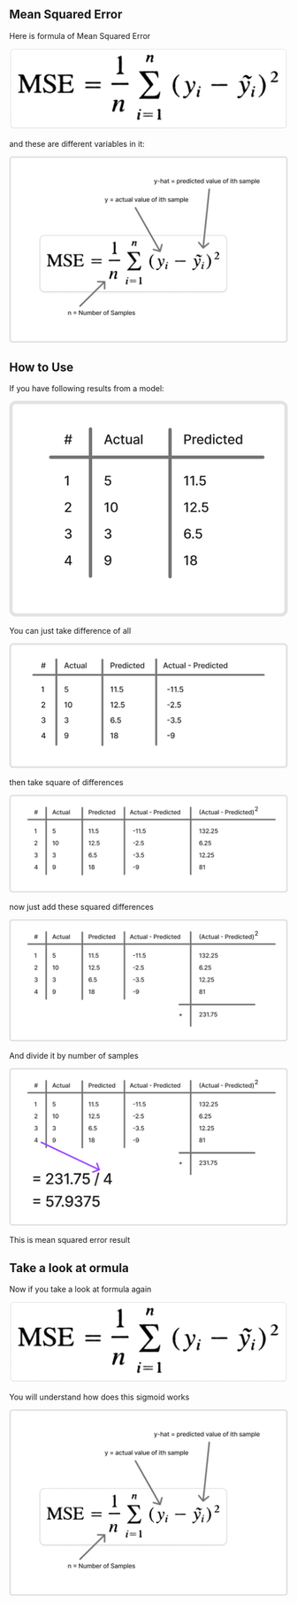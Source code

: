 ## Mean Squared Error

Here is formula of Mean Squared Error

![MSE Formula](media/mse.png)

and these are different variables in it:

![MSE Formula Description](media/desc.png)

## How to Use

If you have following results from a model:

![Results](media/results.png)

You can just take difference of all

![Diff](media/difference.png)

then take square of differences

![Square of Diff](media/square-of-diff.png)

now just add these squared differences

![Squared Diff Sum](media/sd-sum.png)

And divide it by number of samples

![MSE Result](media/mse-result.png)

This is mean squared error result

## Take a look at ormula

Now if you take a look at formula again

![MSE Formula](media/mse.png)

You will understand how does this sigmoid works

![MSE Formula Description](media/desc.png)
